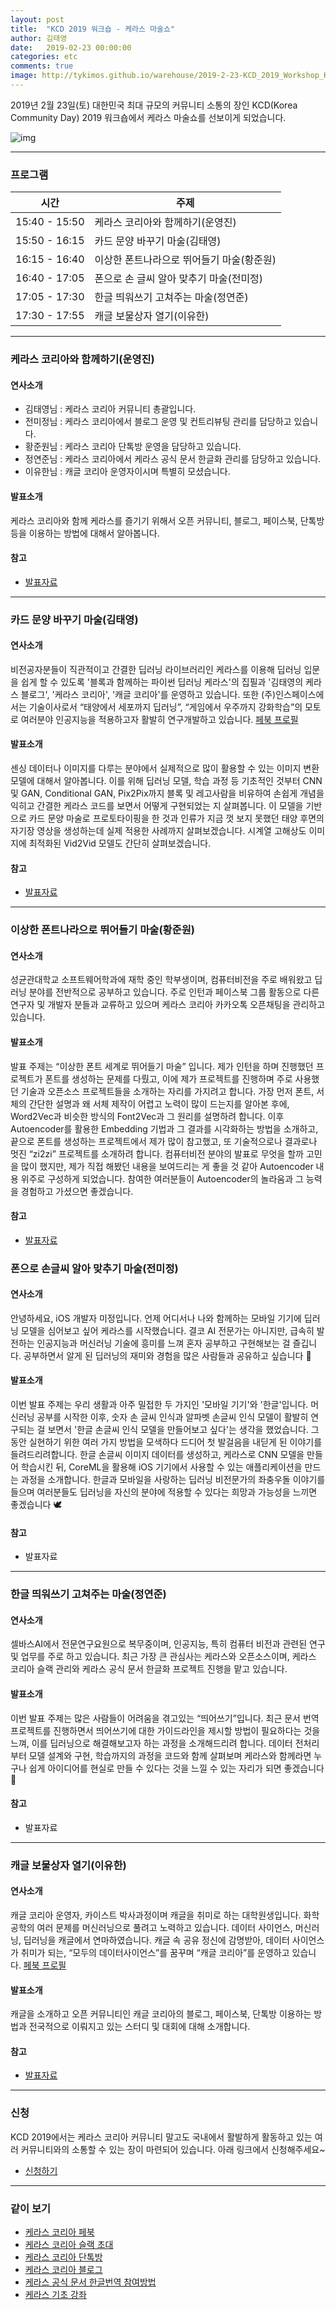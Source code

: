 ```yaml
---
layout: post
title:  "KCD 2019 워크숍 - 케라스 마술쇼"
author: 김태영
date:   2019-02-23 00:00:00
categories: etc
comments: true
image: http://tykimos.github.io/warehouse/2019-2-23-KCD_2019_Workshop_Keras_Magic_Show_title_1.png
---
```

2019년 2월 23일(토) 대한민국 최대 규모의 커뮤니티 소통의 장인 KCD(Korea Community Day) 2019 워크숍에서 케라스 마술쇼를 선보이게 되었습니다. 

![img](http://tykimos.github.io/warehouse/2019-2-23-KCD_2019_Workshop_Keras_Magic_Show_title_1.png)

---
### 프로그램

|시간|주제|
|-|-|
|15:40 - 15:50|케라스 코리아와 함께하기(운영진)|
|15:50 - 16:15|카드 문양 바꾸기 마술(김태영)|
|16:15 - 16:40|이상한 폰트나라으로 뛰어들기 마술(황준원)|
|16:40 - 17:05|폰으로 손 글씨 알아 맞추기 마술(전미정)|
|17:05 - 17:30|한글 띄워쓰기 고쳐주는 마술(정연준)|
|17:30 - 17:55|캐글 보물상자 열기(이유한)|

---
### 케라스 코리아와 함께하기(운영진)

#### 연사소개
* 김태영님 : 케라스 코리아 커뮤니티 총괄입니다.
* 전미정님 : 케라스 코리아에서 블로그 운영 및 컨트리뷰팅 관리를 담당하고 있습니다.
* 황준원님 : 케라스 코리아 단톡방 운영을 담당하고 있습니다. 
* 정연준님 : 케라스 코리아에서 케라스 공식 문서 한글화 관리를 담당하고 있습니다.
* 이유한님 : 캐글 코리아 운영자이시며 특별히 모셨습니다.

#### 발표소개
케라스 코리아와 함께 케라스를 즐기기 위해서 오픈 커뮤니티, 블로그, 페이스북, 단톡방 등을 이용하는 방법에 대해서 알아봅니다.

#### 참고
* [발표자료](https://docs.google.com/presentation/d/1YcpkJJGe9s7Y1vzAQeGP7gqHGb4W0hNa1etfUIY8uzU)

---
### 카드 문양 바꾸기 마술(김태영)

#### 연사소개
비전공자분들이 직관적이고 간결한 딥러닝 라이브러리인 케라스를 이용해 딥러닝 입문을 쉽게 할 수 있도록 '블록과 함께하는 파이썬 딥러닝 케라스'의 집필과 '김태영의 케라스 블로그', '케라스 코리아', '캐글 코리아'를 운영하고 있습니다. 또한 (주)인스페이스에서는 기술이사로서 “태양에서 세포까지 딥러닝”, “게임에서 우주까지 강화학습”의 모토로 여러분야 인공지능을 적용하고자 활발히 연구개발하고 있습니다. [페북 프로필](https://web.facebook.com/tykimo)

#### 발표소개
센싱 데이터나 이미지를 다루는 분야에서 실제적으로 많이 활용할 수 있는 이미지 변환 모델에 대해서 알아봅니다. 이를 위해 딥러닝 모델, 학습 과정 등 기초적인 것부터 CNN 및 GAN, Conditional GAN, Pix2Pix까지 블록 및 레고사람을 비유하여 손쉽게 개념을 익히고 간결한 케라스 코드를 보면서 어떻게 구현되었는 지 살펴봅니다. 이 모델을 기반으로 카드 문양 마술로 프로토타이핑을 한 것과 인류가 지금 껏 보지 못했던 태양 후면의 자기장 영상을 생성하는데 실제 적용한 사례까지 살펴보겠습니다. 시계열 고해상도 이미지에 최적화된 Vid2Vid 모델도 간단히 살펴보겠습니다.

#### 참고
* [발표자료](https://docs.google.com/presentation/d/11Nw_eGQpDWSNXZ6z5OzyQ9MjU_1n_ScWDIWNGi7ZDKs)

---
### 이상한 폰트나라으로 뛰어들기 마술(황준원)

#### 연사소개
성균관대학교 소프트웨어학과에 재학 중인 학부생이며, 컴퓨터비전을 주로 배워왔고 딥러닝 분야를 전반적으로 공부하고 있습니다. 주로 인턴과 페이스북 그룹 활동으로 다른 연구자 및 개발자 분들과 교류하고 있으며 케라스 코리아 카카오톡 오픈채팅을 관리하고 있습니다.

#### 발표소개
발표 주제는 “이상한 폰트 세계로 뛰어들기 마술” 입니다. 제가 인턴을 하며 진행했던 프로젝트가 폰트를 생성하는 문제를 다뤘고, 이에 제가 프로젝트를 진행하며 주로 사용했던 기술과 오픈소스 프로젝트들을 소개하는 자리를 가지려고 합니다. 가장 먼저 폰트, 서체의 간단한 설명과 왜 서체 제작이 어렵고 노력이 많이 드는지를 알아본 후에, Word2Vec과 비슷한 방식의 Font2Vec과 그 원리를 설명하려 합니다. 이후 Autoencoder를 활용한 Embedding 기법과 그 결과를 시각화하는 방법을 소개하고, 끝으로 폰트를 생성하는 프로젝트에서 제가 많이 참고했고, 또 기술적으로나 결과로나 멋진 “zi2zi” 프로젝트를 소개하려 합니다. 컴퓨터비전 분야의 발표로 무엇을 할까 고민을 많이 했지만, 제가 직접 해봤던 내용을 보여드리는 게 좋을 것 같아 Autoencoder 내용 위주로 구성하게 되었습니다. 참여한 여러분들이 Autoencoder의 놀라움과 그 능력을 경험하고 가셨으면 좋겠습니다. 

#### 참고
* [발표자료](https://docs.google.com/presentation/d/1qdFDWWAa69Zlb7sYJmmk7RTKAzbuF3xe1N-N6msB_2w)

### 폰으로 손글씨 알아 맞추기 마술(전미정)

#### 연사소개
안녕하세요, iOS 개발자 미정입니다. 언제 어디서나 나와 함께하는 모바일 기기에 딥러닝 모델을 심어보고 싶어 케라스를 시작했습니다. 결코 AI 전문가는 아니지만, 급속히 발전하는 인공지능과 머신러닝 기술에 흥미를 느껴 혼자 공부하고 구현해보는 걸 즐깁니다. 공부하면서 알게 된 딥러닝의 재미와 경험을 많은 사람들과 공유하고 싶습니다 🤗

#### 발표소개
이번 발표 주제는 우리 생활과 아주 밀접한 두 가지인 '모바일 기기'와 '한글'입니다. 머신러닝 공부를 시작한 이후, 숫자 손 글씨 인식과 알파벳 손글씨 인식 모델이 활발히 연구되는 걸 보면서 '한글 손글씨 인식 모델을 만들어보고 싶다'는 생각을 했었습니다. 그동안 실현하기 위한 여러 가지 방법을 모색하다 드디어 첫 발걸음을 내딛게 된 이야기를 들려드리려합니다. 한글 손글씨 이미지 데이터를 생성하고, 케라스로 CNN 모델을 만들어 학습시킨 뒤, CoreML을 활용해 iOS 기기에서 사용할 수 있는 애플리케이션을 만드는 과정을 소개합니다. 한글과 모바일을 사랑하는 딥러닝 비전문가의 좌충우돌 이야기를 들으며 여러분들도 딥러닝을 자신의 분야에 적용할 수 있다는 희망과 가능성을 느끼면 좋겠습니다 🕊

#### 참고
* 발표자료

---
### 한글 띄워쓰기 고쳐주는 마술(정연준)

#### 연사소개
셀바스AI에서 전문연구요원으로 복무중이며, 인공지능, 특히 컴퓨터 비전과 관련된 연구 및 업무를 주로 하고 있습니다. 최근 가장 큰 관심사는 케라스와 오픈소스이며, 케라스 코리아 슬랙 관리와 케라스 공식 문서 한글화 프로젝트 진행을 맡고 있습니다.

#### 발표소개
이번 발표 주제는 많은 사람들이 어려움을 겪고있는 “띄어쓰기”입니다. 최근 문서 번역 프로젝트를 진행하면서 띄어쓰기에 대한 가이드라인을 제시할 방법이 필요하다는 것을 느껴, 이를 딥러닝으로 해결해보고자 하는 과정을 소개해드리려 합니다. 데이터 전처리부터 모델 설계와 구현, 학습까지의 과정을 코드와 함께 살펴보며 케라스와 함께라면 누구나 쉽게 아이디어를 현실로 만들 수 있다는 것을 느낄 수 있는 자리가 되면 좋겠습니다🙂

#### 참고
* 발표자료

---
### 캐글 보물상자 열기(이유한)

#### 연사소개
캐글 코리아 운영자, 카이스트 박사과정이며 캐글을 취미로 하는 대학원생입니다. 화학공학의 여러 문제를 머신러닝으로 풀려고 노력하고 있습니다. 데이터 사이언스, 머신러닝, 딥러닝을 캐글에서 연마하였습니다. 캐글 속 공유 정신에 감명받아, 데이터 사이언스가 취미가 되는, “모두의 데이터사이언스”를 꿈꾸며 “캐글 코리아”를 운영하고 있습니다. [페북 프로필](https://web.facebook.com/youhan.lee.33o)

#### 발표소개
캐글을 소개하고 오픈 커뮤니티인 캐글 코리아의 블로그, 페이스북, 단톡방 이용하는 방법과 전국적으로 이뤄지고 있는 스터디 및 대회에 대해 소개합니다.

#### 참고
* [발표자료](https://drive.google.com/open?id=1hUpqatYVmpUJ2q1_l-xGBQ9-lRQUNRT-AhULt9RqhyE)

---
### 신청
KCD 2019에서는 케라스 코리아 커뮤니티 말고도 국내에서 활발하게 활동하고 있는 여러 커뮤니티와의 소통할 수 있는 장이 마련되어 있습니다. 아래 링크에서 신청해주세요~

* [신청하기](https://kcd2019.festa.io/)

---
### 같이 보기

* [케라스 코리아 페북](https://www.facebook.com/groups/KerasKorea/)
* [케라스 코리아 슬랙 초대](https://join.slack.com/t/keraskorea/shared_invite/enQtNTUzMTUxMzIyMzg4LWQ3YmQ1YTdmNTYxOTAwZTExNmFmOGM3M2QyMjIyNzYwYTY2YTY2ZjBlNDNlZDdmMTU0NGVjYzFkMWYxNzE0ZDA)
* [케라스 코리아 단톡방](https://open.kakao.com/o/g93MSBV)
* [케라스 코리아 블로그](http://keraskorea.github.io)
* [케라스 공식 문서 한글번역 참여방법](https://tykimos.github.io/2019/02/06/Contribution_of_Keras_Document_to_Korean_Translation/)
* [케라스 기초 강좌](https://tykimos.github.io/lecture/)
